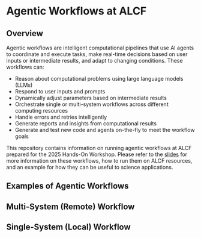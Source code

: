 # Agentic Workflows at ALCF

## Overview

Agentic workflows are intelligent computational pipelines that use AI agents to coordinate and execute tasks, make real-time decisions based on user inputs or intermediate results, and adapt to changing conditions.
These workflows can:

* Reason about computational problems using large language models (LLMs)
* Respond to user inputs and prompts
* Dynamically adjust parameters based on intermediate results
* Orchestrate single or multi-system workflows across different computing resources
* Handle errors and retries intelligently
* Generate reports and insights from computational results
* Generate and test new code and agents on-the-fly to meet the workflow goals

This repository contains information on running agentic workflows at ALCF prepared for the 2025 Hands-On Workshop.
Please refer to the [slides](2025HandsOnWorkshop_agenticWorkflows.pdf) for more information on these workflows, how to run them on ALCF resources, and an example for how they can be useful to science applications.


## Examples of Agentic Workflows

## Multi-System (Remote) Workflow

## Single-System (Local) Workflow



